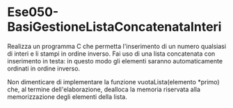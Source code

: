 # Ese050-BasiGestioneListaConcatenataInteri
Realizza un programma C che permetta l'inserimento di un numero qualsiasi di interi e li stampi in ordine inverso. Fai uso di una lista concatenata con inserimento in testa: in questo modo gli elementi saranno automaticamente ordinati in ordine inverso.

Non dimenticare di implementare la funzione vuotaLista(elemento *primo) che, al termine dell'elaborazione, dealloca la memoria riservata alla memorizzazione degli elementi della lista.
